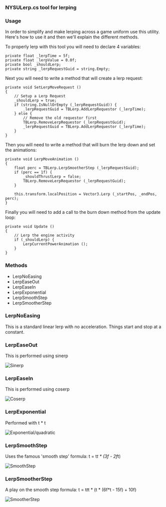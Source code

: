 ### NYSULerp.cs tool for lerping

### Usage

In order to simplify and make lerping across a game uniform use this utility. Here's how to use it and then we'll explain the different methods.

To properly lerp with this tool you will need to declare 4 variables:

    private float _lerpTime = 5f;
    private float _lerpValue = 0.0f;
    private bool _shouldLerp;
    private string _lerpRequestGuid = string.Empty;

Next you will need to write a method that will create a lerp request:

    private void SetLerpMoveRequest ()
	{
		// Setup a Lerp Request
		_shouldLerp = true;
		if (string.IsNullOrEmpty (_lerpRequestGuid)) {
			_lerpRequestGuid = TBLerp.AddLerpRequestor (_lerpTime);
		} else {
			// Remove the old requestor first
			TBLerp.RemoveLerpRequestor (_lerpRequestGuid);
			_lerpRequestGuid = TBLerp.AddLerpRequestor (_lerpTime);
		}
	}

Then you will need to write a method that will burn the lerp down and set the animations:

    private void LerpMoveAnimation ()
	{
		float perc = TBLerp.LerpSmootherStep (_lerpRequestGuid);
		if (perc == 1f) {
			_shouldThrustLerp = false;
			TBLerp.RemoveLerpRequestor (_lerpRequestGuid);
		}

		this.transform.localPosition = Vector3.Lerp (_startPos, _endPos, perc);
	}

Finally you will need to add a call to the burn down method from the update loop:

    private void Update ()
	{
		// Lerp the engine activity
		if (_shouldLerp) {
			LerpCurrentPowerAnimation ();
		}
    }

### Methods
- LerpNoEasing
- LerpEaseOut
- LerpEaseIn
- LerpExponential
- LerpSmoothStep
- LerpSmootherStep

### LerpNoEasing
This is a standard linear lerp with no acceleration. Things start and stop at a constant.

### LerpEaseOut
This is performed using sinerp

![Sinerp](http://www.noyoushutupgames.com/images/github/LerpUtilDoc/interp-sinerp.png)

### LerpEaseIn
This is performed using coserp

![Coserp](http://www.noyoushutupgames.com/images/github/LerpUtilDoc/interp-coserp.png)

### LerpExponential
Performed with t * t

![Exponential/quadratic](http://www.noyoushutupgames.com/images/github/LerpUtilDoc/interp-quad.png)

### LerpSmoothStep
Uses the famous 'smooth step' formula: t = t*t * (3f - 2f*t)

![SmoothStep](http://www.noyoushutupgames.com/images/github/LerpUtilDoc/interp-smooth.png)

### LerpSmootherStep
A play on the smooth step formula: t = t*t*t * (t * (6f*t - 15f) + 10f)

![SmootherStep](http://www.noyoushutupgames.com/images/github/LerpUtilDoc/interp-smoother.png)
